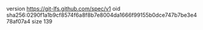 version https://git-lfs.github.com/spec/v1
oid sha256:0290f1a1b9cf8574f6a8f8b7e8004da1666f99155b0dce747b7be3e478af07a4
size 139

